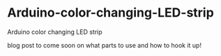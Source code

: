 Arduino-color-changing-LED-strip
================================

Arduino color changing LED strip

blog post to come soon on what parts to use and how to hook it up!
